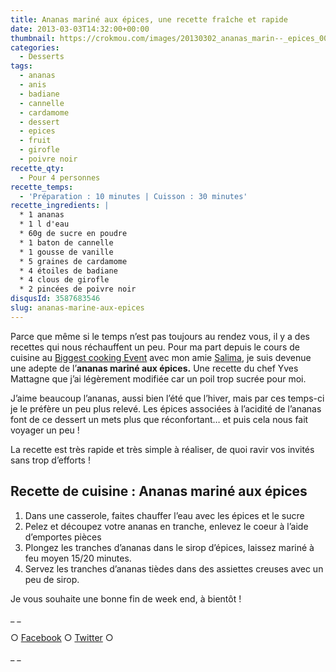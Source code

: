 ```yaml
---
title: Ananas mariné aux épices, une recette fraîche et rapide
date: 2013-03-03T14:32:00+00:00
thumbnail: https://crokmou.com/images/20130302_ananas_marin--_epices_0024.jpg
categories:
  - Desserts
tags:
  - ananas
  - anis
  - badiane
  - cannelle
  - cardamome
  - dessert
  - epices
  - fruit
  - girofle
  - poivre noir
recette_qty:
  - Pour 4 personnes
recette_temps:
  - 'Préparation : 10 minutes | Cuisson : 30 minutes'
recette_ingredients: |
  * 1 ananas
  * 1 l d'eau
  * 60g de sucre en poudre
  * 1 baton de cannelle
  * 1 gousse de vanille
  * 5 graines de cardamome
  * 4 étoiles de badiane
  * 4 clous de girofle
  * 2 pincées de poivre noir
disqusId: 3587683546
slug: ananas-marine-aux-epices
---
```


Parce que même si le temps n’est pas toujours au rendez vous, il y a des recettes qui nous réchauffent un peu. Pour ma part depuis le cours de cuisine au [Biggest cooking Event](http://fr.delhaize.be/fr-be/action/delhaize-biggest-cooking-event) avec mon amie [Salima](http://partsdeplaisir.blogspot.be/), je suis devenue une adepte de l’**ananas mariné aux épices.** Une recette du chef Yves Mattagne que j’ai légèrement modifiée car un poil trop sucrée pour moi.

J’aime beaucoup l’ananas, aussi bien l’été que l’hiver, mais par ces temps-ci je le préfère un peu plus relevé. Les épices associées à l’acidité de l’ananas font de ce dessert un mets plus que réconfortant… et puis cela nous fait voyager un peu !

La recette est très rapide et très simple à réaliser, de quoi ravir vos invités sans trop d’efforts !

## **Recette de cuisine : Ananas mariné aux épices**

1.  Dans une casserole, faites chauffer l’eau avec les épices et le sucre
2.  Pelez et découpez votre ananas en tranche, enlevez le coeur à l’aide d’emportes pièces
3.  Plongez les tranches d’ananas dans le sirop d’épices, laissez mariné à feu moyen 15/20 minutes.
4.  Servez les tranches d’ananas tièdes dans des assiettes creuses avec un peu de sirop.

Je vous souhaite une bonne fin de week end, à bientôt !

_ _

○ [Facebook](https://www.facebook.com/crokmou.blog) ○ [Twitter](https://twitter.com/Crokmou) ○

_ _

